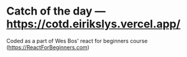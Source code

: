 
# Catch of the day — https://cotd.eirikslys.vercel.app/


Coded as a part of Wes Bos' react for beginners course (https://ReactForBeginners.com)
